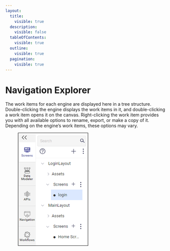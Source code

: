 ```yaml
---
layout:
  title:
    visible: true
  description:
    visible: false
  tableOfContents:
    visible: true
  outline:
    visible: true
  pagination:
    visible: true
---
```


# Navigation Explorer

The work items for each engine are displayed here in a tree structure. Double-clicking the engine displays the work items in it, and double-clicking a work item opens it on the canvas. Right-clicking the work item provides you with all available options to rename, export, or make a copy of it. Depending on the engine’s work items, these options may vary.

<div align="left">

<figure><img src="../../.gitbook/assets/Navigation Explorer.png" alt=""><figcaption></figcaption></figure>

</div>
